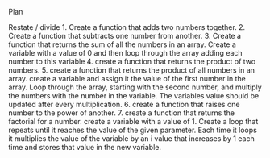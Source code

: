 Plan

Restate / divide
    1. Create a function that adds two numbers together. 
    2. Create a function that subtracts one number from another.
    3. Create a function that returns the sum of all the numbers in an array.
        Create a variable with a value of 0 and then loop through the array adding each number to this variable
    4. create a function that returns the product of two numbers.
    5. create a function that returns the product of all numbers in an array.
        create a variable and assign it the value of the first number in the array. Loop through the array, starting with the second number, and multiply the numbers with the number in the variable. The variables value should be updated after every multiplication. 
    6. create a function that raises one number to the power of another.
    7. create a function that returns the factorial for a number. 
        create a variable with a value of 1. Create a loop that repeats until it reaches the value of the given parameter. Each time it loops it multiplies the value of the variable by an i value that increases by 1 each time and stores that value in the new variable.
    